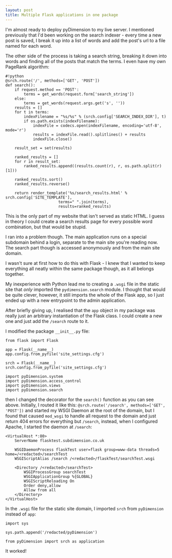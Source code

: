 ```yaml
---
layout: post
title: Multiple Flask applications in one package
---
```


I'm almost ready to deploy pyDimension to my live server. I mentioned previously that I'd been working on the search indexer - every time a new post is saved, I break it up into a list of words and add the post's url to a file named for each word.

The other side of the process is taking a search string, breaking it down into words and finding all of the posts that match the terms. I even have my own PageRank algorithm:

    #!python
    @srch.route('/', methods=['GET', 'POST'])
    def search():
        if request.method == 'POST':
            terms = get_words(request.form['search_string'])
        else:
            terms = get_words(request.args.get('s', ''))
        results = []
        for t in terms:
            indexFilename = "%s/%s" % (srch.config['SEARCH_INDEX_DIR'], t)
            if os.path.exists(indexFilename):
                indexFile = codecs.open(indexFilename, encoding='utf-8', mode='r')
                results = indexFile.read().splitlines() + results
                indexFile.close()
    
        result_set = set(results)
    
        ranked_results = []
        for r in result_set:
            ranked_results.append((results.count(r), r, os.path.split(r)[1]))
    
        ranked_results.sort()
        ranked_results.reverse()
    
        return render_template('%s/search_results.html' % srch.config['SITE_TEMPLATE'],
                           terms=" ".join(terms),
                           results=ranked_results)
                           
This is the only part of my website that isn't served as static HTML. I guess in theory I could create a search results page for every possible word combination, but that would be stupid.

I ran into a problem though. The main application runs on a special subdomain behind a login, separate to the main site you're reading now. The search part though is accessed anonymously and from the main site domain.

I wasn't sure at first how to do this with Flask - I knew that I wanted to keep everything all neatly within the same package though, as it all belongs together.

My inexperience with Python lead me to creating a `.wsgi` file in the static site that *only* imported the `pydimension.search` module. I thought that would be quite clever, however, it still imports the whole of the Flask app, so I just ended up with a new entrypoint to the admin application.

After briefly giving up, I realised that the `app` object in my package was really just an arbitrary instantiation of the Flask class. I could create a new one and just add the `/search` route to it.

I modified the package `__init__.py` file:

    from flask import Flask
    
    app = Flask(__name__)
    app.config.from_pyfile('site_settings.cfg')
    
    srch = Flask(__name__)
    srch.config.from_pyfile('site_settings.cfg')
    
    import pyDimension.system
    import pyDimension.access_control
    import pyDimension.views
    import pyDimension.search

then I changed the decorator for the `search()` function as you can see above. Initially, I routed it like this: `@srch.route('/search', methods=['GET', 'POST'])` and started my WSGI Daemon at the root of the domain, but I found that caused `mod_wsgi` to handle all request to the domain and just return 404 errors for everything but `/search`, instead, when I configured Apache, I started the daemon at `/search`:

    <VirtualHost *:80>
        ServerName flasktest.subdimension.co.uk
    
        WSGIDaemonProcess flaskTest user=flask group=www-data threads=5 home=/<redacted>/searchTest
        WSGIScriptAlias /search /<redacted>/flaskTest/searchTest.wsgi
    
        <Directory /<redacted>/searchTest>
            WSGIProcessGroup searchTest
            WSGIApplicationGroup %{GLOBAL}
            WSGIScriptReloading On
            Order deny,allow
            Allow from all
        </Directory>
    </VirtualHost>
    
In the `.wsgi` file for the static site domain, I imported `srch` from `pyDimension` instead of `app`:

    import sys
    
    sys.path.append('/redacted/pyDimension')
    
    from pyDimension import srch as application

It worked!